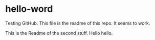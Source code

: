 # hello-word
Testing GitHub.
This file is the readme of this repo. It seems to work.

This is the Readme of the second stuff. Hello hello.
